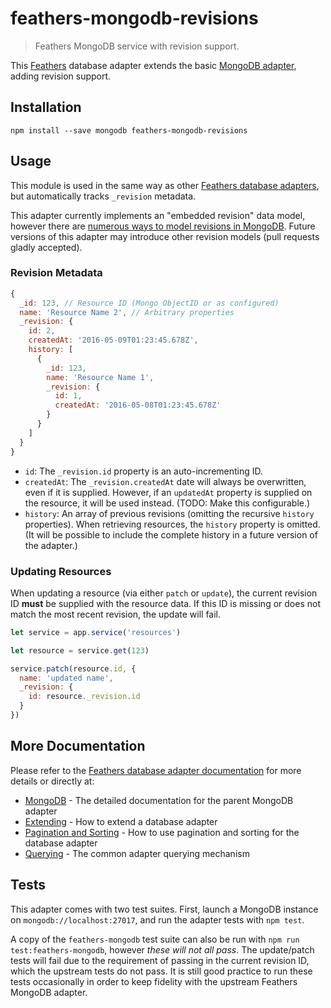 # feathers-mongodb-revisions

> Feathers MongoDB service with revision support.

This [Feathers](http://feathersjs.com) database adapter extends the basic [MongoDB adapter](https://github.com/feathersjs/feathers-mongodb), adding revision support.

## Installation

`npm install --save mongodb feathers-mongodb-revisions`

## Usage

This module is used in the same way as other [Feathers database adapters](http://docs.feathersjs.com/databases/readme.html), but automatically tracks `_revision` metadata.

This adapter currently implements an "embedded revision" data model, however there are [numerous ways to model revisions in MongoDB](http://www.askasya.com/post/trackversions/). Future versions of this adapter may introduce other revision models (pull requests gladly accepted).

### Revision Metadata

```js
{
  _id: 123, // Resource ID (Mongo ObjectID or as configured)
  name: 'Resource Name 2', // Arbitrary properties
  _revision: {
    id: 2,
    createdAt: '2016-05-09T01:23:45.678Z',
    history: [
      {
        _id: 123,
        name: 'Resource Name 1',
        _revision: {
          id: 1,
          createdAt: '2016-05-08T01:23:45.678Z'
        }
      }
    ]
  }
}
```

- `id`: The `_revision.id` property is an auto-incrementing ID.
- `createdAt`: The `_revision.createdAt` date will always be overwritten, even if it is supplied. However, if an `updatedAt` property is supplied on the resource, it will be used instead. (TODO: Make this configurable.)
- `history`: An array of previous revisions (omitting the recursive `history` properties). When retrieving resources, the `history` property is omitted. (It will be possible to include the complete history in a future version of the adapter.)

### Updating Resources

When updating a resource (via either `patch` or `update`), the current revision ID **must** be supplied with the resource data. If this ID is missing or does not match the most recent revision, the update will fail.

```js
let service = app.service('resources')

let resource = service.get(123)

service.patch(resource.id, {
  name: 'updated name',
  _revision: {
    id: resource._revision.id
  }
})
```

## More Documentation

Please refer to the [Feathers database adapter documentation](http://docs.feathersjs.com/databases/readme.html) for more details or directly at:

- [MongoDB](http://docs.feathersjs.com/databases/mongodb.html) - The detailed documentation for the parent MongoDB adapter
- [Extending](http://docs.feathersjs.com/databases/extending.html) - How to extend a database adapter
- [Pagination and Sorting](http://docs.feathersjs.com/databases/pagination.html) - How to use pagination and sorting for the database adapter
- [Querying](http://docs.feathersjs.com/databases/querying.html) - The common adapter querying mechanism

## Tests

This adapter comes with two test suites. First, launch a MongoDB instance on `mongodb://localhost:27017`, and run the adapter tests with `npm test`.

A copy of the `feathers-mongodb` test suite can also be run with `npm run test:feathers-mongodb`, however _these will not all pass_. The update/patch tests will fail due to the requirement of passing in the current revision ID, which the upstream tests do not pass. It is still good practice to run these tests occasionally in order to keep fidelity with the upstream Feathers MongoDB adapter.
